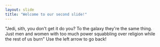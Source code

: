 ```yaml
---
layout: slide
title: "Welcome to our second slide!"
---
```

"Jedi, sith, you don't get it do you? To the galaxy they're the same thing. Just men and women with too much power squabbling over religion while the rest of us burn"
Use the left arrow to go back!
